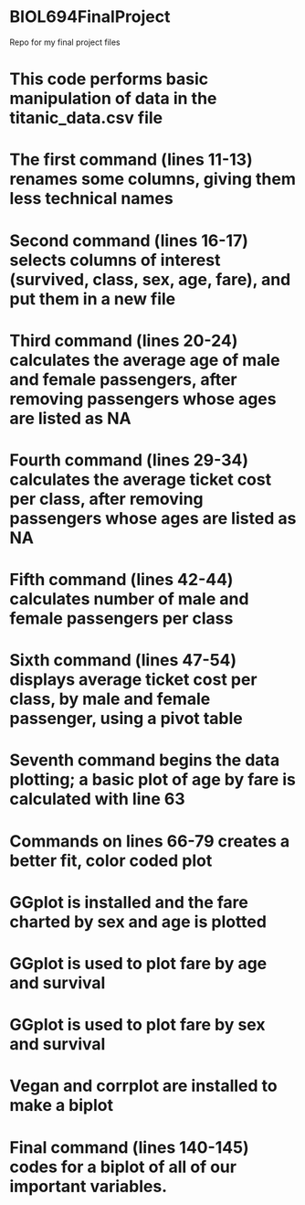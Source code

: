 # BIOL694FinalProject
Repo for my final project files

# This code performs basic manipulation of data in the titanic_data.csv file
# The first command (lines 11-13) renames some columns, giving them less technical names
# Second command (lines 16-17) selects columns of interest (survived, class, sex, age, fare), and put them in a new file
# Third command (lines 20-24) calculates the average age of male and female passengers, after removing passengers whose ages are listed as NA
# Fourth command (lines 29-34) calculates the average ticket cost per class, after removing passengers whose ages are listed as NA
# Fifth command (lines 42-44) calculates number of male and female passengers per class
# Sixth command (lines 47-54) displays average ticket cost per class, by male and female passenger, using a pivot table
# Seventh command begins the data plotting; a basic plot of age by fare is calculated with line 63
# Commands on lines 66-79 creates a better fit, color coded plot
# GGplot is installed and the fare charted by sex and age is plotted
# GGplot is used to plot fare by age and survival
# GGplot is used to plot fare by sex and survival
# Vegan and corrplot are installed to make a biplot
# Final command (lines 140-145) codes for a biplot of all of our important variables. 
